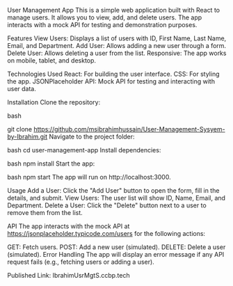 User Management App
This is a simple web application built with React to manage users. It allows you to view, add, and delete users. The app interacts with a mock API for testing and demonstration purposes.

Features
View Users: Displays a list of users with ID, First Name, Last Name, Email, and Department.
Add User: Allows adding a new user through a form.
Delete User: Allows deleting a user from the list.
Responsive: The app works on mobile, tablet, and desktop.

Technologies Used
React: For building the user interface.
CSS: For styling the app.
JSONPlaceholder API: Mock API for testing and interacting with user data.

Installation
Clone the repository:

bash

git clone https://github.com/msibrahimhussain/User-Management-Sysyem-by-Ibrahim.git
Navigate to the project folder:

bash
cd user-management-app
Install dependencies:

bash
npm install
Start the app:

bash
npm start
The app will run on http://localhost:3000.

Usage
Add a User: Click the "Add User" button to open the form, fill in the details, and submit.
View Users: The user list will show ID, Name, Email, and Department.
Delete a User: Click the "Delete" button next to a user to remove them from the list.

API
The app interacts with the mock API at https://jsonplaceholder.typicode.com/users for the following actions:

GET: Fetch users.
POST: Add a new user (simulated).
DELETE: Delete a user (simulated).
Error Handling
The app will display an error message if any API request fails (e.g., fetching users or adding a user).

Published Link: IbrahimUsrMgtS.ccbp.tech

